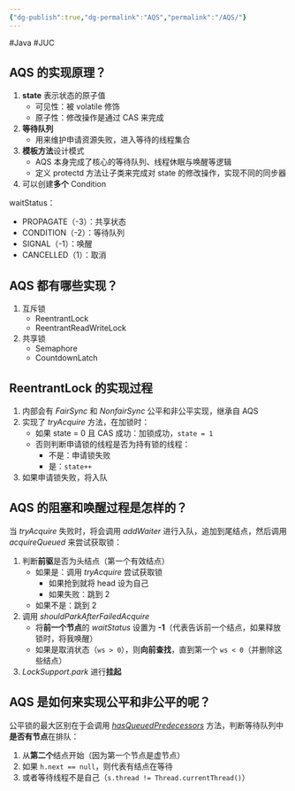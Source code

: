 ```yaml
---
{"dg-publish":true,"dg-permalink":"AQS","permalink":"/AQS/"}
---
```



#Java #JUC 

## AQS 的实现原理？

1. **state** 表示状态的原子值
	- 可见性：被 volatile 修饰
	- 原子性：修改操作是通过 CAS 来完成
2. **等待队列**
	- 用来维护申请资源失败，进入等待的线程集合
3. **模板方法**设计模式
	- AQS 本身完成了核心的等待队列、线程休眠与唤醒等逻辑
	- 定义 protectd 方法让子类来完成对 state 的修改操作，实现不同的同步器
4. 可以创建**多个** Condition 

waitStatus：
- PROPAGATE（-3）：共享状态
- CONDITION（-2）：等待队列
- SIGNAL（-1）：唤醒
- CANCELLED（1）：取消

## AQS 都有哪些实现？

1. 互斥锁
	- ReentrantLock
	- ReentrantReadWriteLock
2. 共享锁
	- Semaphore
	- CountdownLatch

## ReentrantLock 的实现过程

1. 内部会有 *FairSync* 和 *NonfairSync* 公平和非公平实现，继承自 AQS
2. 实现了 *tryAcquire* 方法，在加锁时：
	- 如果 state = 0 且 CAS 成功：加锁成功，`state = 1`
	- 否则判断申请锁的线程是否为持有锁的线程：
		- 不是：申请锁失败
		- 是：`state++`
3. 如果申请锁失败，将入队

## AQS 的阻塞和唤醒过程是怎样的？

当 *tryAcquire* 失败时，将会调用 *addWaiter* 进行入队，追加到尾结点，然后调用 *acquireQueued* 来尝试获取锁：

1. 判断**前驱**是否为头结点（第一个有效结点）
	- 如果是：调用 *tryAcquire* 尝试获取锁
		- 如果抢到就将 head 设为自己
		- 如果失败：跳到 2
	- 如果不是：跳到 2
2. 调用 *shouldParkAfterFailedAcquire*
	- 将**前一个节点**的 *waitStatus* 设置为 **-1**（代表告诉前一个结点，如果释放锁时，将我唤醒）
	- 如果是取消状态（`ws > 0`），则**向前查找**，直到第一个 `ws < 0`（并删除这些结点）
3. *LockSupport.park* 进行**挂起**

## AQS 是如何来实现公平和非公平的呢？

公平锁的最大区别在于会调用 *[hasQueuedPredecessors](obsidian://open?vault=%E7%AC%94%E8%AE%B0&file=src%2Funarchived%2FAQS%20%E5%85%AC%E5%B9%B3%E5%92%8C%E9%9D%9E%E5%85%AC%E5%B9%B3%E7%9A%84%E5%AE%9E%E7%8E%B0)* 方法，判断等待队列中**是否有节点**在排队：
1. 从**第二个**结点开始（因为第一个节点是虚节点）
2. 如果 `h.next == null`，则代表有结点在等待
3. 或者等待线程不是自己（`s.thread != Thread.currentThread()`）